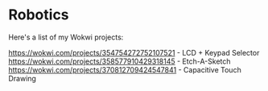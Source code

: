 # Robotics

Here's a list of my Wokwi projects:

https://wokwi.com/projects/354754272752107521 - LCD + Keypad Selector
https://wokwi.com/projects/358577910429318145 - Etch-A-Sketch
https://wokwi.com/projects/370812709424547841 - Capacitive Touch Drawing
